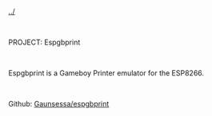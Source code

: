 [../](javascript:swapText('main'))

<br>

PROJECT: Espgbprint

<br>

Espgbprint is a Gameboy Printer emulator for the ESP8266.

<br>

Github: [Gaunsessa/espgbprint](https://github.com/Gaunsessa/espgbprint)

<br>

<gb-photo src="gbphotos/bestof/poppy.png"></gb-photo>